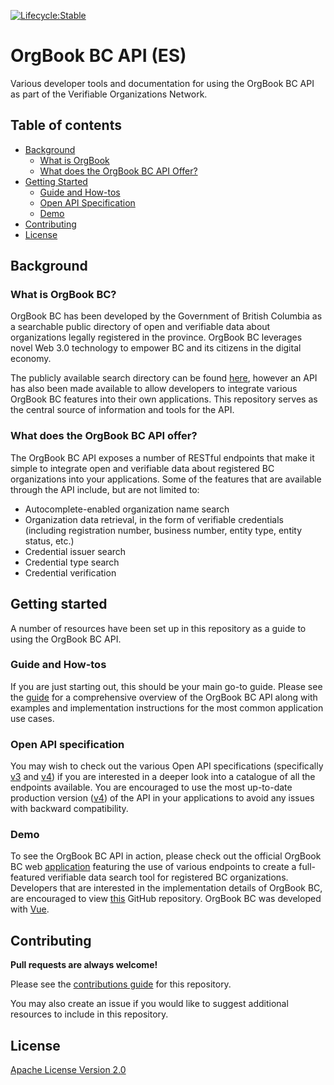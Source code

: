 [![Lifecycle:Stable](https://img.shields.io/badge/Lifecycle-Stable-97ca00)]('')

# OrgBook BC API (ES)

Various developer tools and documentation for using the OrgBook BC API as part of the Verifiable Organizations Network.

## Table of contents

- [Background](#background)
    - [What is OrgBook](#what-is-orgbook-bc)
    - [What does the OrgBook BC API Offer?](#what-does-the-orgbook-bc-api-offer)
- [Getting Started](#getting-started)
    - [Guide and How-tos](#guide-and-how-tos)
    - [Open API Specification](#open-api-specification)
    - [Demo](#demo)
- [Contributing](#contributing)
- [License](#license)

## Background

### What is OrgBook BC?

OrgBook BC has been developed by the Government of British Columbia as a searchable public directory of open and verifiable data about organizations legally registered in the province. OrgBook BC leverages novel Web 3.0 technology to empower BC and its citizens in the digital economy.

The publicly available search directory can be found [here](https://www.orgbook.gov.bc.ca), however an API has also been made available to allow developers to integrate various OrgBook BC features into their own applications. This repository serves as the central source of information and tools for the API.

### What does the OrgBook BC API offer?

The OrgBook BC API exposes a number of RESTful endpoints that make it simple to integrate open and verifiable data about registered BC organizations into your applications. Some of the features that are available through the API include, but are not limited to:

- Autocomplete-enabled organization name search
- Organization data retrieval, in the form of verifiable credentials (including registration number, business number, entity type, entity status, etc.)
- Credential issuer search
- Credential type search
- Credential verification

## Getting started

A number of resources have been set up in this repository as a guide to using the OrgBook BC API.

### Guide and How-tos

If you are just starting out, this should be your main go-to guide. Please see the [guide](./api.md) for a comprehensive overview of the OrgBook BC API along with examples and implementation instructions for the most common application use cases.

### Open API specification

You may wish to check out the various Open API specifications (specifically [v3](https://orgbook.gov.bc.ca/api/v3/) and [v4](https://orgbook.gov.bc.ca/api/v4/)) if you are interested in a deeper look into a catalogue of all the endpoints available. You are encouraged to use the most up-to-date production version ([v4](https://orgbook.gov.bc.ca/api/v4/)) of the API in your applications to avoid any issues with backward compatibility.

### Demo

To see the OrgBook BC API in action, please check out the official OrgBook BC web [application](https://www.orgbook.gov.bc.ca) featuring the use of various endpoints to create a full-featured verifiable data search tool for registered BC organizations. Developers that are interested in the implementation details of OrgBook BC, are encouraged to view [this](https://github.com/bcgov/orgbook-bc-client) GitHub repository. OrgBook BC was developed with [Vue](https://vuejs.org).

## Contributing

**Pull requests are always welcome!**

Please see the [contributions guide](contributing.md) for this repository.

You may also create an issue if you would like to suggest additional resources to include in this repository.

## License

[Apache License Version 2.0](https://www.apache.org/licenses/LICENSE-2.0.txt)